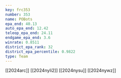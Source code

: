 ```yaml
---
key: frc353
number: 353
name: POBots
epa_end: 40.13
auto_epa_end: 12.42
teleop_epa_end: 24.11
endgame_epa_end: 3.6
winrate: 0.8511
district_epa_rank: 32
district_epa_percentile: 0.9822
type: Team
---
```

[[2024arc]]
[[2024nyli2]]
[[2024nysu]]
[[2024nywz]]
